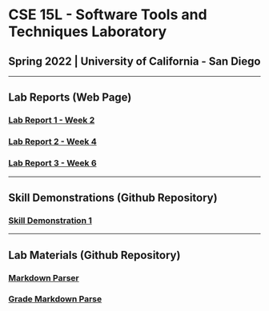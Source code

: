 # CSE 15L - Software Tools and Techniques Laboratory
## Spring 2022 | University of California - San Diego

---

## **Lab Reports** (Web Page)

### [Lab Report 1 - Week 2](https://kaung-min-khant.github.io/cse15l-lab-reports/lab-report-1-week-2.html)


### [Lab Report 2 - Week 4](https://kaung-min-khant.github.io/cse15l-lab-reports/lab-report-2-week-4.html)

### [Lab Report 3 - Week 6](https://kaung-min-khant.github.io/cse15l-lab-reports/lab-report-3-week-6.html)

---

## **Skill Demonstrations** (Github Repository)

### [Skill Demonstration 1](https://github.com/kaung-min-khant/skillDemonstration1.git)

---

## **Lab Materials** (Github Repository)

### [Markdown Parser](https://github.com/kaung-min-khant/markdown-parser.git)

### [Grade Markdown Parse](https://github.com/kaung-min-khant/grade-markdown-parse.git)
